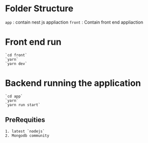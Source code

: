 # Folder Structure 
  `app` : contain nest js appliaction 
  `front` : Contain front end appliaction 

# Front end run 
    `cd front`
    `yarn`
    `yarn dev`

# Backend running the application
    `cd app`
    `yarn`
    `yarn run start`

## PreRequities 
    1. latest `nodejs`
    2. Mongodb community 